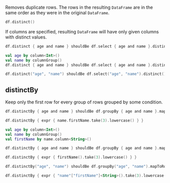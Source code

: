 [//]: # (title: distinct)

<!---IMPORT org.jetbrains.kotlinx.dataframe.samples.api.Access-->

Removes duplicate rows.
The rows in the resulting `DataFrame` are in the same order as they were in the original `DataFrame`.

<!---FUN distinct-->

```kotlin
df.distinct()
```

<!---END-->

If columns are specified, resulting `DataFrame` will have only given columns with distinct values.

<!---FUN distinctColumns-->
<tabs>
<tab title="Properties">

```kotlin
df.distinct { age and name } shouldBe df.select { age and name }.distinct()
```

</tab>
<tab title="Accessors">

```kotlin
val age by column<Int>()
val name by columnGroup()
df.distinct { age and name } shouldBe df.select { age and name }.distinct()
```

</tab>
<tab title="Strings">

```kotlin
df.distinct("age", "name") shouldBe df.select("age", "name").distinct()
```

</tab></tabs>
<!---END-->

## distinctBy

Keep only the first row for every group of rows grouped by some condition.

<!---FUN distinctBy-->
<tabs>
<tab title="Properties">

```kotlin
df.distinctBy { age and name } shouldBe df.groupBy { age and name }.mapToRows { group.first() }

df.distinctBy { expr { name.firstName.take(3).lowercase() } }
```

</tab>
<tab title="Accessors">

```kotlin
val age by column<Int>()
val name by columnGroup()
val firstName by name.column<String>()

df.distinctBy { age and name } shouldBe df.groupBy { age and name }.mapToRows { group.first() }

df.distinctBy { expr { firstName().take(3).lowercase() } }
```

</tab>
<tab title="Strings">

```kotlin
df.distinctBy("age", "name") shouldBe df.groupBy("age", "name").mapToRows { group.first() }

df.distinctBy { expr { "name"["firstName"]<String>().take(3).lowercase() } }
```

</tab></tabs>
<!---END-->
